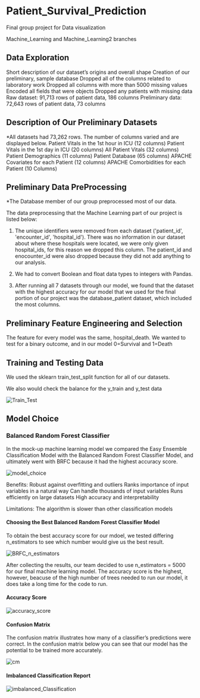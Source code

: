# Patient_Survival_Prediction
Final group project for Data visualization 

Machine_Learning and Machine_Learning2 branches

## Data Exploration
Short description of our dataset’s origins and overall shape
Creation of our preliminary, sample database
Dropped all of the columns related to laboratory work
Dropped all columns with more than 5000 missing values
Encoded all fields that were objects
Dropped any patients with missing data
Raw dataset: 91,713 rows of patient data, 186 columns
Preliminary data: 72,643 rows of patient data, 73 columns

## Description of Our Preliminary Datasets

*All datasets had 73,262 rows. The number of columns varied and are displayed below.
Patient Vitals in the 1st hour in ICU (12 columns)
Patient Vitals in the 1st day in ICU (20 columns)
All Patient Vitals (32 columns)
Patient Demographics (11 columns)
Patient Database (65 columns)
APACHE Covariates for each Patient (12 columns)
APACHE Comorbidities for each Patient (10 Columns)

## Preliminary Data PreProcessing

*The Database member of our group preprocessed most of our data.

The data preprocessing that the Machine Learning part of our project is listed below:

1. The unique identifiers were removed from each dataset ('patient_id', 'encounter_id', 'hospital_id'). There was no information in our dataset about where these hospitals were located, we were only given hospital_ids, for this reason we dropped this column. The patient_id and enocounter_id were also dropped because they did not add anything to our analysis.

2. We had to convert Boolean and float data types to integers with Pandas.

3. After running all 7 datasets through our model, we found that the dataset with the highest accuracy for our model that we used for the final portion of our project was the database_patient dataset, which included the most columns. 

## Preliminary Feature Engineering and Selection

The feature for every model was the same, hospital_death.
We wanted to test for a binary outcome, and in our model 0=Survival and 1=Death

## Training and Testing Data

We used the sklearn train_test_split function for all of our datasets.

We also would check the balance for the y_train and y_test data

![Train_Test](https://user-images.githubusercontent.com/101427781/200131042-33d1033a-efba-4809-8bc4-014434e9b808.png)

## Model Choice

### Balanced Random Forest Classifier

In the mock-up machine learning model we compared the Easy Ensemble Classification Model with the Balanced Random Forest Classifier Model, and ultimately went with BRFC because it had the highest accuracy score.

![model_choice](https://user-images.githubusercontent.com/101427781/200131248-c070e030-a22c-437b-be1d-824b07787525.png)

Benefits:
Robust against overfitting and outliers
Ranks importance of input variables in a natural way
Can handle thousands of input variables 
Runs efficiently on large datasets
High accuracy and interpretability

Limitations:
The algorithm is slower than other classification models

#### Choosing the Best Balanced Random Forest Classifier Model
To obtain the best accuracy score for our mdoel, we tested differing n_estimators to see which number would give us the best result.

![BRFC_n_estimators](https://user-images.githubusercontent.com/101427781/200134837-d6f48318-779a-4e78-81d9-405a454d4e0c.png)

After collecting the results, our team decided to use n_estimators = 5000 for our final machine learning model. The accuracy score is the highest, however, beacuse of the high number of trees needed to run our model, it does take a long time for the code to run.

#### Accuracy Score

![accuracy_score](https://user-images.githubusercontent.com/101427781/200134990-2a30eb6f-95f8-48a9-ba60-62c28cddc25b.png)

#### Confusion Matrix

The confusion matrix illustrates how many of a classifier’s predictions were correct. In the confusion matrix below you can see that our model has the potential to be trained more accurately. 

![cm](https://user-images.githubusercontent.com/101427781/200134641-8ae98dc2-e42e-4401-9a67-73cce6467a3a.png)

#### Imbalanced Classification Report

![imbalanced_Classification](https://user-images.githubusercontent.com/101427781/200422806-fdebfb95-a0e8-4231-af79-aff2757c38b2.png)

